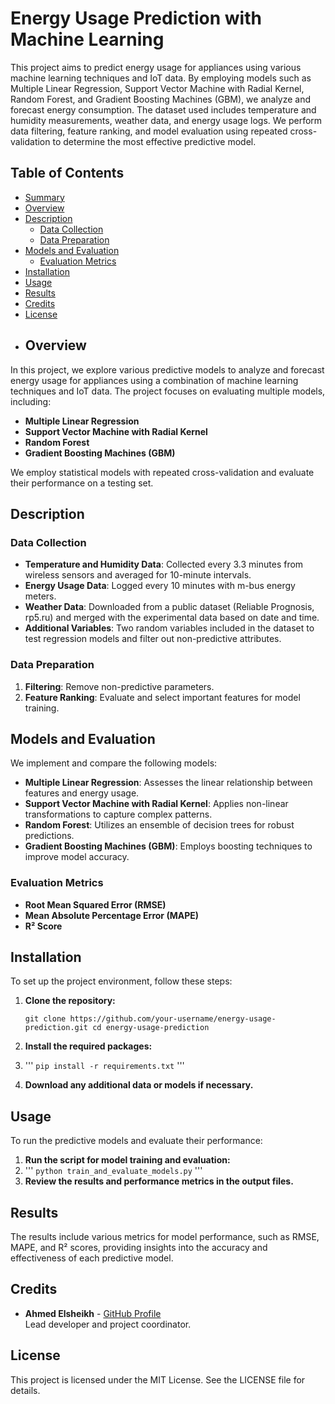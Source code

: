 ﻿# Energy Usage Prediction with Machine Learning
This project aims to predict energy usage for appliances using various machine learning techniques and IoT data. By employing models such as Multiple Linear Regression, Support Vector Machine with Radial Kernel, Random Forest, and Gradient Boosting Machines (GBM), we analyze and forecast energy consumption. The dataset used includes temperature and humidity measurements, weather data, and energy usage logs. We perform data filtering, feature ranking, and model evaluation using repeated cross-validation to determine the most effective predictive model.
## Table of Contents
-   [Summary](#summary)
-   [Overview](#overview)
-   [Description](#description)
    -   [Data Collection](#data-collection)
    -   [Data Preparation](#data-preparation)
-   [Models and Evaluation](#models-and-evaluation)
    -   [Evaluation Metrics](#evaluation-metrics)
-   [Installation](#installation)
-   [Usage](#usage)
-   [Results](#results)
-   [Credits](#credits)
-   [License](#license)
- ## Overview

In this project, we explore various predictive models to analyze and forecast energy usage for appliances using a combination of machine learning techniques and IoT data. The project focuses on evaluating multiple models, including:

-   **Multiple Linear Regression**
-   **Support Vector Machine with Radial Kernel**
-   **Random Forest**
-   **Gradient Boosting Machines (GBM)**

We employ statistical models with repeated cross-validation and evaluate their performance on a testing set.

## Description

### Data Collection

-   **Temperature and Humidity Data**: Collected every 3.3 minutes from wireless sensors and averaged for 10-minute intervals.
-   **Energy Usage Data**: Logged every 10 minutes with m-bus energy meters.
-   **Weather Data**: Downloaded from a public dataset (Reliable Prognosis, rp5.ru) and merged with the experimental data based on date and time.
-   **Additional Variables**: Two random variables included in the dataset to test regression models and filter out non-predictive attributes.

### Data Preparation

1.  **Filtering**: Remove non-predictive parameters.
2.  **Feature Ranking**: Evaluate and select important features for model training.

## Models and Evaluation

We implement and compare the following models:

-   **Multiple Linear Regression**: Assesses the linear relationship between features and energy usage.
-   **Support Vector Machine with Radial Kernel**: Applies non-linear transformations to capture complex patterns.
-   **Random Forest**: Utilizes an ensemble of decision trees for robust predictions.
-   **Gradient Boosting Machines (GBM)**: Employs boosting techniques to improve model accuracy.

### Evaluation Metrics

-   **Root Mean Squared Error (RMSE)**
-   **Mean Absolute Percentage Error (MAPE)**
-   **R² Score**
## Installation

To set up the project environment, follow these steps:

1.  **Clone the repository:**
    
    `git clone https://github.com/your-username/energy-usage-prediction.git
    cd energy-usage-prediction` 
    
2.  **Install the required packages:**
3. '''
    `pip install -r requirements.txt` 
    '''
4.  **Download any additional data or models if necessary.**
    

## Usage

To run the predictive models and evaluate their performance:

1.  **Run the script for model training and evaluation:**
2.    '''
    `python train_and_evaluate_models.py` 
    '''
3.  **Review the results and performance metrics in the output files.**
    

## Results

The results include various metrics for model performance, such as RMSE, MAPE, and R² scores, providing insights into the accuracy and effectiveness of each predictive model.

## Credits

-   **Ahmed Elsheikh** - [GitHub Profile](https://github.com/Ahmedvini)  
    Lead developer and project coordinator.
    

## License

This project is licensed under the MIT License. See the LICENSE file for details.

